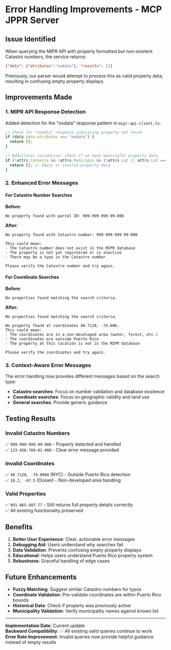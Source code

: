 # Error Handling Improvements - MCP JPPR Server

## Issue Identified

When querying the MIPR API with properly formatted but non-existent Catastro numbers, the service returns:

```json
{"dato": {"atributos":"nodata"}, "results": []}
```

Previously, our parser would attempt to process this as valid property data, resulting in confusing empty property displays.

## Improvements Made

### 1. **MIPR API Response Detection**

Added detection for the "nodata" response pattern in `mipr-api-client.ts`:

```typescript
// Check for "nodata" response indicating property not found
if (data.dato.atributos === "nodata") {
  return [];
}

// Additional validation: check if we have meaningful property data
if (!attrs.Catastro && !attrs.Municipio && (!attrs.Lat || attrs.Lat === "0")) {
  return []; // Empty or invalid property data
}
```

### 2. **Enhanced Error Messages**

#### For Catastro Number Searches

**Before:**
```
No property found with parcel ID: 999-999-999-99-000
```

**After:**
```
No property found with Catastro number: 999-999-999-99-000

This could mean:
- The Catastro number does not exist in the MIPR database
- The property is not yet registered or is inactive
- There may be a typo in the Catastro number

Please verify the Catastro number and try again.
```

#### For Coordinate Searches

**Before:**
```
No properties found matching the search criteria.
```

**After:**
```
No properties found matching the search criteria.

No property found at coordinates 40.7128, -74.006.
This could mean:
- The coordinates are in a non-developed area (water, forest, etc.)
- The coordinates are outside Puerto Rico
- The property at this location is not in the MIPR database

Please verify the coordinates and try again.
```

### 3. **Context-Aware Error Messages**

The error handling now provides different messages based on the search type:

- **Catastro searches**: Focus on number validation and database existence
- **Coordinate searches**: Focus on geographic validity and land use
- **General searches**: Provide generic guidance

## Testing Results

### Invalid Catastro Numbers
✅ `999-999-999-99-000` - Properly detected and handled  
✅ `123-456-789-01-000` - Clear error message provided

### Invalid Coordinates
✅ `40.7128, -74.0060` (NYC) - Outside Puerto Rico detection  
✅ `18.2, -67.5` (Ocean) - Non-developed area handling

### Valid Properties
✅ `091-065-487-77` - Still returns full property details correctly  
✅ All existing functionality preserved

## Benefits

1. **Better User Experience**: Clear, actionable error messages
2. **Debugging Aid**: Users understand why searches fail
3. **Data Validation**: Prevents confusing empty property displays
4. **Educational**: Helps users understand Puerto Rico property system
5. **Robustness**: Graceful handling of edge cases

## Future Enhancements

- **Fuzzy Matching**: Suggest similar Catastro numbers for typos
- **Coordinate Validation**: Pre-validate coordinates are within Puerto Rico bounds
- **Historical Data**: Check if property was previously active
- **Municipality Validation**: Verify municipality names against known list

---

**Implementation Date**: Current update  
**Backward Compatibility**: ✅ All existing valid queries continue to work  
**Error Rate Improvement**: Invalid queries now provide helpful guidance instead of empty results 